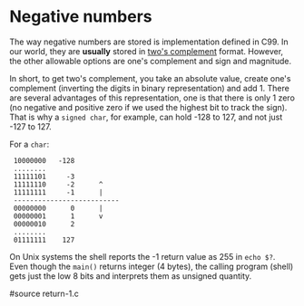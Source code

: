 # Negative numbers

The way negative numbers are stored is implementation defined in C99.  In our
world, they are **usually** stored in [two's
complement](https://en.wikipedia.org/wiki/Two's_complement) format.  However,
the other allowable options are one's complement and sign and magnitude.

In short, to get two's complement, you take an absolute value, create one's
complement (inverting the digits in binary representation) and add 1.  There are
several advantages of this representation, one is that there is only 1 zero (no
negative and positive zero if we used the highest bit to track the sign).  That
is why a `signed char`, for example, can hold -128 to 127, and not just -127 to
127.

For a `char`:
```
 10000000	-128
 ........
 11111101	  -3
 11111110	  -2      ^
 11111111	  -1      |
 --------------------------
 00000000	   0      |
 00000001	   1      v
 00000010	   2
 ........
 01111111	 127
```

On Unix systems the shell reports the -1 return value as 255 in `echo $?`.  Even
though the `main()` returns integer (4 bytes), the calling program (shell) gets
just the low 8 bits and interprets them as unsigned quantity.

#source return-1.c
